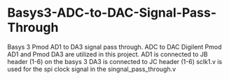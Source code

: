 # Basys3-ADC-to-DAC-Signal-Pass-Through
Basys 3 Pmod AD1 to DA3 signal pass through. ADC to DAC
Digilent Pmod AD1 and Pmod DA3 are utilized in this project.
AD1 is connected to JB header (1-6) on the basys 3
DA3 is connected to JC header (1-6)
sclk1.v is used for the spi clock signal in the singnal_pass_through.v

